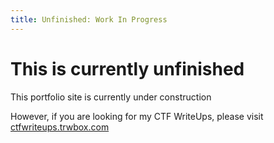 ```yaml
---
title: Unfinished: Work In Progress
---
```


# This is currently unfinished

This portfolio site is currently under construction

However, if you are looking for my CTF WriteUps, please visit [ctfwriteups.trwbox.com](ctfwriteups.trwbox.com)